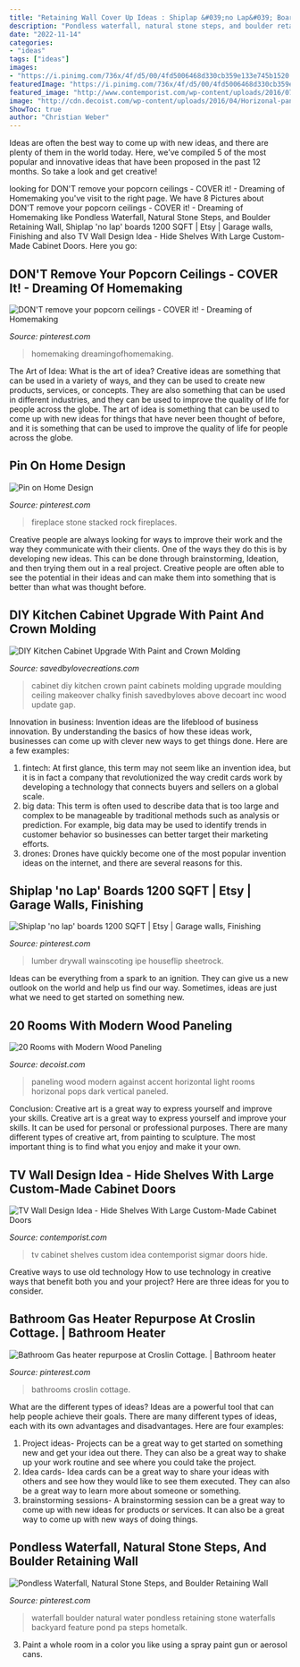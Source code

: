 ```yaml
---
title: "Retaining Wall Cover Up Ideas : Shiplap &#039;no Lap&#039; Boards 1200 Sqft"
description: "Pondless waterfall, natural stone steps, and boulder retaining wall"
date: "2022-11-14"
categories:
- "ideas"
tags: ["ideas"]
images:
- "https://i.pinimg.com/736x/4f/d5/00/4fd5006468d330cb359e133e745b1520.jpg"
featuredImage: "https://i.pinimg.com/736x/4f/d5/00/4fd5006468d330cb359e133e745b1520.jpg"
featured_image: "http://www.contemporist.com/wp-content/uploads/2016/07/tv-cabinet_230716_04-800x1200.jpg"
image: "http://cdn.decoist.com/wp-content/uploads/2016/04/Horizonal-paneling-pops-against-a-white-wall.jpg"
ShowToc: true
author: "Christian Weber"
---
```



Ideas are often the best way to come up with new ideas, and there are plenty of them in the world today. Here, we’ve compiled 5 of the most popular and innovative ideas that have been proposed in the past 12 months. So take a look and get creative!

	

		
looking for DON&#039;T remove your popcorn ceilings - COVER it! - Dreaming of Homemaking you've visit to the right page. We have 8 Pictures about DON&#039;T remove your popcorn ceilings - COVER it! - Dreaming of Homemaking like Pondless Waterfall, Natural Stone Steps, and Boulder Retaining Wall, Shiplap &#039;no lap&#039; boards 1200 SQFT | Etsy | Garage walls, Finishing and also TV Wall Design Idea - Hide Shelves With Large Custom-Made Cabinet Doors. Here you go:
		
    
## DON&#039;T Remove Your Popcorn Ceilings - COVER It! - Dreaming Of Homemaking

<img loading=lazy src="https://i.pinimg.com/736x/e9/cb/fc/e9cbfceab614d3376dfcb3100f8b81fd.jpg" onerror="this.onerror=null;this.src='https://tse3.mm.bing.net/th?id=OIP.E5mSsEyqa7SL1vkH3EWwrQHaJ3&amp;pid=15.1';" alt="DON&#039;T remove your popcorn ceilings - COVER it! - Dreaming of Homemaking">

_Source: pinterest.com_

>homemaking dreamingofhomemaking. 

	

The Art of Idea: What is the art of idea?
Creative ideas are something that can be used in a variety of ways, and they can be used to create new products, services, or concepts. They are also something that can be used in different industries, and they can be used to improve the quality of life for people across the globe. The art of idea is something that can be used to come up with new ideas for things that have never been thought of before, and it is something that can be used to improve the quality of life for people across the globe.

    
## Pin On Home Design

<img loading=lazy src="https://i.pinimg.com/736x/bd/ae/5b/bdae5b7efdcc68bf8650c17a1830ab88--stacked-rock-fireplace-stacked-stone-fireplaces.jpg" onerror="this.onerror=null;this.src='https://tse3.mm.bing.net/th?id=OIP.7kz-3mlOg0mBTqNTpY6ybAHaJ3&amp;pid=15.1';" alt="Pin on Home Design">

_Source: pinterest.com_

>fireplace stone stacked rock fireplaces. 

	

Creative people are always looking for ways to improve their work and the way they communicate with their clients. One of the ways they do this is by developing new ideas. This can be done through brainstorming, Ideation, and then trying them out in a real project. Creative people are often able to see the potential in their ideas and can make them into something that is better than what was thought before.

    
## DIY Kitchen Cabinet Upgrade With Paint And Crown Molding

<img loading=lazy src="http://savedbylovecreations.com/wp-content/uploads/2014/07/Cabinet-Makeover-with-DIY-crown-moulding-and-chalky-finish-@DecoArt_Inc-@savedbyloves.png" onerror="this.onerror=null;this.src='https://tse1.mm.bing.net/th?id=OIP.GSaPSrodTB6_8Wdh0pjE6QHaKS&amp;pid=15.1';" alt="DIY Kitchen Cabinet Upgrade With Paint and Crown Molding">

_Source: savedbylovecreations.com_

>cabinet diy kitchen crown paint cabinets molding upgrade moulding ceiling makeover chalky finish savedbyloves above decoart inc wood update gap. 

	

Innovation in business:
Invention ideas are the lifeblood of business innovation. By understanding the basics of how these ideas work, businesses can come up with clever new ways to get things done. Here are a few examples: 
1. fintech: At first glance, this term may not seem like an invention idea, but it is in fact a company that revolutionized the way credit cards work by developing a technology that connects buyers and sellers on a global scale.
2. big data: This term is often used to describe data that is too large and complex to be manageable by traditional methods such as analysis or prediction. For example, big data may be used to identify trends in customer behavior so businesses can better target their marketing efforts. 
3. drones: Drones have quickly become one of the most popular invention ideas on the internet, and there are several reasons for this.

    
## Shiplap &#039;no Lap&#039; Boards 1200 SQFT | Etsy | Garage Walls, Finishing

<img loading=lazy src="https://i.pinimg.com/736x/4f/d5/00/4fd5006468d330cb359e133e745b1520.jpg" onerror="this.onerror=null;this.src='https://tse3.mm.bing.net/th?id=OIP.XNB7OotbtRWQgLCdncP-AgHaJ4&amp;pid=15.1';" alt="Shiplap &#039;no lap&#039; boards 1200 SQFT | Etsy | Garage walls, Finishing">

_Source: pinterest.com_

>lumber drywall wainscoting ipe houseflip sheetrock. 

	

Ideas can be everything from a spark to an ignition. They can give us a new outlook on the world and help us find our way. Sometimes, ideas are just what we need to get started on something new.

    
## 20 Rooms With Modern Wood Paneling

<img loading=lazy src="http://cdn.decoist.com/wp-content/uploads/2016/04/Horizonal-paneling-pops-against-a-white-wall.jpg" onerror="this.onerror=null;this.src='https://tse4.mm.bing.net/th?id=OIP.Q-_FRumz4VoVNOs6jJxJRQHaLL&amp;pid=15.1';" alt="20 Rooms with Modern Wood Paneling">

_Source: decoist.com_

>paneling wood modern against accent horizontal light rooms horizonal pops dark vertical paneled. 

	

Conclusion: Creative art is a great way to express yourself and improve your skills.
Creative art is a great way to express yourself and improve your skills. It can be used for personal or professional purposes. There are many different types of creative art, from painting to sculpture. The most important thing is to find what you enjoy and make it your own.

    
## TV Wall Design Idea - Hide Shelves With Large Custom-Made Cabinet Doors

<img loading=lazy src="http://www.contemporist.com/wp-content/uploads/2016/07/tv-cabinet_230716_04-800x1200.jpg" onerror="this.onerror=null;this.src='https://tse4.mm.bing.net/th?id=OIP.s8qgKjfzrHRREOpjwiJXcgHaLH&amp;pid=15.1';" alt="TV Wall Design Idea - Hide Shelves With Large Custom-Made Cabinet Doors">

_Source: contemporist.com_

>tv cabinet shelves custom idea contemporist sigmar doors hide. 

	

Creative ways to use old technology
How to use technology in creative ways that benefit both you and your project? Here are three ideas for you to consider.

    
## Bathroom Gas Heater Repurpose At Croslin Cottage. | Bathroom Heater

<img loading=lazy src="https://i.pinimg.com/736x/0e/8f/4d/0e8f4d5320d3990244b574dd8ca73ddd--reading-centers-zach.jpg" onerror="this.onerror=null;this.src='https://tse1.mm.bing.net/th?id=OIP.0LFjeXECEKZ253S1ElshyQHaJ4&amp;pid=15.1';" alt="Bathroom Gas heater repurpose at Croslin Cottage. | Bathroom heater">

_Source: pinterest.com_

>bathrooms croslin cottage. 

	

What are the different types of ideas?
Ideas are a powerful tool that can help people achieve their goals. There are many different types of ideas, each with its own advantages and disadvantages. Here are four examples: 
1. Project ideas- Projects can be a great way to get started on something new and get your idea out there. They can also be a great way to shake up your work routine and see where you could take the project. 
2. Idea cards- Idea cards can be a great way to share your ideas with others and see how they would like to see them executed. They can also be a great way to learn more about someone or something. 
3. brainstorming sessions- A brainstorming session can be a great way to come up with new ideas for products or services. It can also be a great way to come up with new ways of doing things.

    
## Pondless Waterfall, Natural Stone Steps, And Boulder Retaining Wall

<img loading=lazy src="https://i.pinimg.com/736x/a3/09/62/a30962edaf9818e013b477a034c12229--garden-pool-garden-water.jpg" onerror="this.onerror=null;this.src='https://tse4.mm.bing.net/th?id=OIP.q0xbyUQkTl0zEP0UymKEfwDYEg&amp;pid=15.1';" alt="Pondless Waterfall, Natural Stone Steps, and Boulder Retaining Wall">

_Source: pinterest.com_

>waterfall boulder natural water pondless retaining stone waterfalls backyard feature pond pa steps hometalk. 

	

3. Paint a whole room in a color you like using a spray paint gun or aerosol cans.

